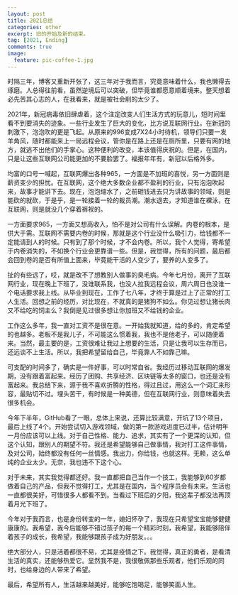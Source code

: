 ```yaml
---
layout: post
title: 2021总结
categories: other
excerpt: 旧的开始及新的结束。
tag: [2021, Ending]
comments: true
image:
  feature: pic-coffee-1.jpg
---
```


时隔三年，博客又重新开张了，这三年对于我而言，究竟意味着什么，我也懒得去琢磨。人总得往前看，虽然逆境后可以突破，但毕竟谁都愿意顺着境来。整天想着必先苦其心志的人，在我看来，就是被社会削的太少了。


2021年，新冠病毒依旧肆虐着，这个注定改变人们生活方式的玩意儿，短时间里看不到要消失的迹象。一些行业发生了巨大的变化，比方说互联网行业。在新冠的刺激下，泡泡吹的更是飞起。从原来的996变成7X24小时待机，领导们只要一发羊角风，随时都能来上一局远程会议，管你是在路上还是在厕所里，只要有网的地方，就逃不出他们的手掌心。这种便利的改变，本该值得庆祝的。但是，在国内，只是让这些互联网公司能更加的不要脸罢了。福报年年有，新冠以后格外多。


均富的口号一喊起，互联网爆出各种965，一方面是不加班的喜悦，另一方面则是薪资变少的担忧。在互联网，这个绝大多数企业都不盈利的行业，只有泡泡吹起来，故事才能讲下去。现在，泡泡缩水了，之前砸钱进去只为讲故事的领域，则是能砍的就砍，于是乎，是一轮接着一轮的裁员潮。潮水退去，才知道谁在裸泳，在互联网，则是就没几个穿着裤衩的。


一方面要求965，一方面又想高收入，怕不是对公司有什么误解。内卷的根本，是供大于需。互联网不需要内卷的时候，那就是这个行业没什么吸引力，给钱都不一定能请到人的时候。只有到了那个时候，才不会内卷。所以，我个人觉得，寄希望于内卷消失的，不如换个行业会更靠谱一些。但是，我觉得，所有的问题，最后都会回到卷的是否有所值上面来，毕竟能干活的人变少了，要养的人变多了。


扯的有些远了，哎，就是改不了想教别人做事的臭毛病。今年七月份，离开了互联网行业，现在晚上下班了，没谁联系我，也没人拉我远程会议，周六周日也没谁一个电话要求我上线。从毕业到现在，工作了七八年，才终于算是过上了正常的打工人生活。回想之前的经历，对比现在，不就真的是猪狗不如么。你见过想让猪长肉又不给吃的饲主么？我倒是见过很多想让你加班又不给钱的企业。


工作这么多年，我一直对工资不是很在意。一开始我就知道，给的多的，肯定希望的也越多。老板不是我儿子，不可能这么惯着我，我也不是他老子，可以随便着来。当然，最主要的是，工资很难让我过上想要的生活，只是让我可以生存而已，还远谈不上生活。所以，我把希望留给自己，毕竟靠人不如靠己嘛。


可支配的时间多了，确实是一件好事，可以时常自省。我经历过移动互联网的爆发期，没有跟着富起来。经历了团购、共享经济、区块链等太多的窗口，也还是没有富起来。我总结下来，源于我不喜欢折腾的性格，得过且过，用这么一个词汇来形容，最贴切不过。埋头苦干，有时候是一种美德，但在互联网行业，则意味着失去很多机会。


今年下半年，GitHub看了一眼，总体上来说，还算比较满意，开坑了13个项目，最后上线了4个。开始尝试切入游戏领域，做的第一款游戏进度已过半，估计明年一月份应该可以上线。对于自己性格、能力、追求，其实有了一个更深的认知，但这个认知，跟别人的期望不符。我还是希望能够自己做事情，我对打工这件事情，及对公司，始终都没有任何一丝情感。我出力，你给钱，也就这样。无赖，这么单纯的企业太少。无奈，我也违不下这个心。


对于未来，其实我觉得都还好。我一直都把自己当作一个技工，我能够到60岁都做着自己的产品，但我不觉得打工，尤其是在国内，当个程序员会有未来。生活也一直都很美好，可惜很多人都看不到。当看过下班后的夕阳，我这辈子都没法再顶着月光下班了。


今年对于我而言，也是身份转变的一年，媳妇怀孕了，我现在只希望宝宝能够健健康康的。我希望，我今后能够不错过孩子的每一个精彩时刻，我希望，我能够陪伴着孩子的成长，我希望，我能够跟孩子成为好朋友。。。


绝大部分人，只是活着都很不易，尤其是疫情之下。我觉得，真正的勇者，是看清生活的真实，还能够热爱它。显然我不是，我很敬佩那些乐观者，他们乐观的同时，也给身边的人带来了希望。


最后，希望所有人，生活越来越美好，能够吃饱喝足，能够笑面人生。


































